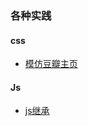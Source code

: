 ### 各种实践
 
#### css
* [模仿豆瓣主页](https://zouyifeng.github.io/practice/css-demo/douban/index.html?_blank)


#### Js
* [js继承](https://zouyifeng.github.io/practice/js/js%E7%BB%A7%E6%89%BF/index.html?_blank)